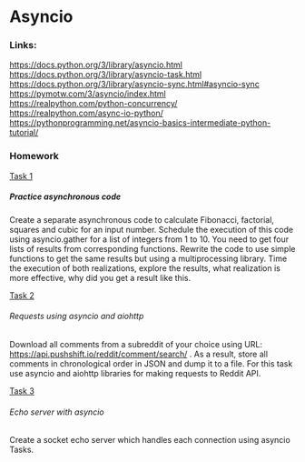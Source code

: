 # Asyncio

### Links:

https://docs.python.org/3/library/asyncio.html  
https://docs.python.org/3/library/asyncio-task.html    
https://docs.python.org/3/library/asyncio-sync.html#asyncio-sync  
https://pymotw.com/3/asyncio/index.html  
https://realpython.com/python-concurrency/  
https://realpython.com/async-io-python/  
https://pythonprogramming.net/asyncio-basics-intermediate-python-tutorial/  

### Homework

[Task 1](https://github.com/mila-orishchuk/pythoncourse/blob/master/Lesson35/task1.py)

##### Practice asynchronous code

Create a separate asynchronous code to calculate Fibonacci, factorial, squares and cubic for an input number. Schedule the execution of this code using asyncio.gather for a list of integers from 1 to 10. You need to get four lists of results from corresponding functions.
Rewrite the code to use simple functions to get the same results but using a multiprocessing library. Time the execution of both realizations, explore the results, what realization is more effective, why did you get a result like this.

[Task 2](https://github.com/mila-orishchuk/pythoncourse/blob/master/Lesson35/task2.py)

###### Requests using asyncio and aiohttp

Download all comments from a subreddit of your choice using URL: https://api.pushshift.io/reddit/comment/search/ . 
As a result, store all comments in chronological order in JSON and dump it to a file. For this task use asyncio and aiohttp libraries for making requests to Reddit API.

[Task 3](https://github.com/mila-orishchuk/pythoncourse/blob/master/Lesson35/task3.py)

###### Echo server with asyncio

Create a socket echo server which handles each connection using asyncio Tasks.